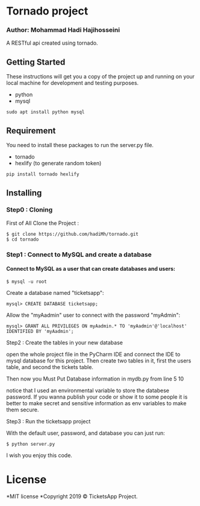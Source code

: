 # Tornado project 
### Author: Mohammad Hadi Hajihosseini

A RESTful api created using tornado.

## Getting Started

These instructions will get you a copy of the project up and running on your local machine for development and testing purposes.

* python
* mysql
```
sudo apt install python mysql
```

## Requirement

You need to install these packages to run the server.py file.
* tornado
* hexlify (to generate random token)

```
pip install tornado hexlify
```

## Installing

### Step0 : Cloning

First of All Clone the Project : 
```
$ git clone https://github.com/hadiMh/tornado.git
$ cd tornado
```

### Step1 : Connect to MySQL and create a database

#### Connect to MySQL as a user that can create databases and users:
```
$ mysql -u root
```
Create a database named "ticketsapp":
```
mysql> CREATE DATABASE ticketsapp;
```
Allow the "myAadmin" user to connect with the password "myAdmin":
```
mysql> GRANT ALL PRIVILEGES ON myAadmin.* TO 'myAadmin'@'localhost' IDENTIFIED BY 'myAadmin';
```
Step2 : Create the tables in your new database

open the whole project file in the PyCharm IDE and connect the IDE to mysql database for this project.
Then create two tables in it, first the users table, and second the tickets table.

Then now you Must Put Database information in mydb.py from line 5 10

notice that I used an environmental variable to store the databese password. If you wanna publish your code or show it to some people it is better to make secret and sensitive information as env variables to make them secure.

Step3 : Run the ticketsapp project

With the default user, password, and database you can just run:
```
$ python server.py
```

I wish you enjoy this code.

# License

*MIT license
*Copyright 2019 © TicketsApp Project.
